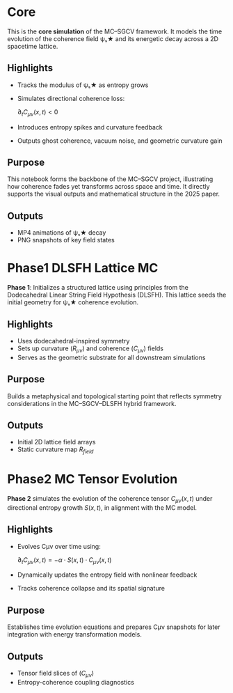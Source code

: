 # Core

This is the **core simulation** of the MC–SGCV framework. It models the time evolution of the coherence field ψₛ★ and its energetic decay across a 2D spacetime lattice.

## Highlights

- Tracks the modulus of ψₛ★ as entropy grows
- Simulates directional coherence loss:

  $\partial_t C_{\mu\nu}(x,t) < 0$

- Introduces entropy spikes and curvature feedback
- Outputs ghost coherence, vacuum noise, and geometric curvature gain

## Purpose

This notebook forms the backbone of the MC–SGCV project, illustrating how coherence fades yet transforms across space and time. It directly supports the visual outputs and mathematical structure in the 2025 paper.

## Outputs

- MP4 animations of ψₛ★ decay
- PNG snapshots of key field states

# Phase1 DLSFH Lattice MC

**Phase 1**: Initializes a structured lattice using principles from the Dodecahedral Linear String Field Hypothesis (DLSFH). This lattice seeds the initial geometry for ψₛ★ coherence evolution.

## Highlights

- Uses dodecahedral-inspired symmetry
- Sets up curvature ($R_{\mu\nu}$) and coherence ($C_{\mu\nu}$) fields
- Serves as the geometric substrate for all downstream simulations

## Purpose

Builds a metaphysical and topological starting point that reflects symmetry considerations in the MC–SGCV–DLSFH hybrid framework.

## Outputs

- Initial 2D lattice field arrays
- Static curvature map $R_{field}$

# Phase2 MC Tensor Evolution

**Phase 2** simulates the evolution of the coherence tensor $C_{\mu\nu}(x,t)$ under directional entropy growth $S(x,t)$, in alignment with the MC model.

## Highlights

- Evolves Cμν over time using:

  $\partial_t C_{\mu\nu}(x,t) = -\alpha \cdot S(x,t) \cdot C_{\mu\nu}(x,t)$

- Dynamically updates the entropy field with nonlinear feedback
- Tracks coherence collapse and its spatial signature

## Purpose

Establishes time evolution equations and prepares Cμν snapshots for later integration with energy transformation models.

## Outputs

- Tensor field slices of ($C_{\mu\nu}$)
- Entropy-coherence coupling diagnostics

